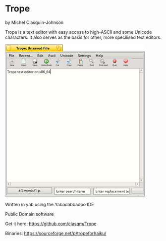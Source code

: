 # Trope

by Michel Clasquin-Johnson

Trope is a text editor with easy access to high-ASCII and some Unicode characters. It also serves as the basis for other, more specilised text editors.

![Trope](trope.png)

Written in yab using the Yabadabbadoo IDE

Public Domain software

Get it here: https://github.com/clasqm/Trope

Binaries: https://sourceforge.net/p/tropeforhaiku/

